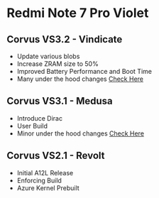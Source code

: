 # Redmi Note 7 Pro Violet

## Corvus VS3.2 - Vindicate
- Update various blobs
- Increase ZRAM size to 50%
- Improved Battery Performance and Boot Time
- Many under the hood changes [Check Here](https://github.com/CorvusRom-Devices/device_xiaomi_violet/commits/12L)

## Corvus VS3.1 - Medusa
- Introduce Dirac
- User Build
- Minor under the hood changes [Check Here](https://github.com/CorvusRom-Devices/device_xiaomi_violet/commits/12-test)
## Corvus VS2.1 - Revolt
- Initial A12L Release
- Enforcing Build
- Azure Kernel Prebuilt
